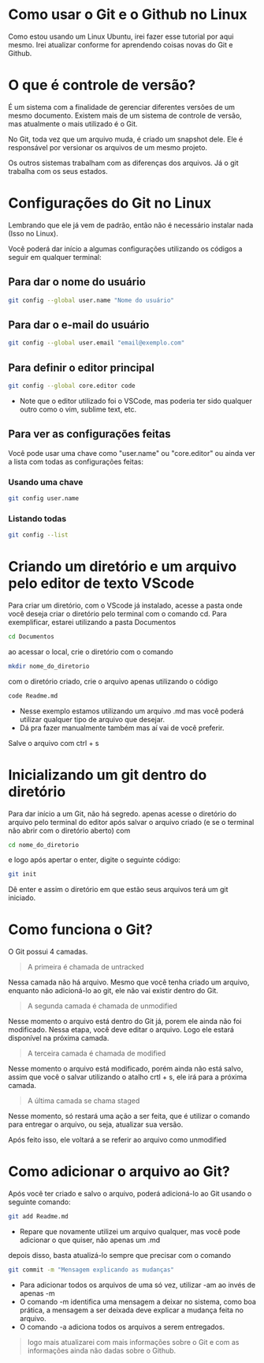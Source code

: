 # Como usar o Git e o Github no Linux

Como estou usando um Linux Ubuntu, irei fazer esse tutorial por aqui mesmo. Irei atualizar conforme for aprendendo coisas novas do Git e Github.  

# O que é controle de versão?

É um sistema com a finalidade de gerenciar diferentes versões de um mesmo documento. Existem mais de um sistema de controle de versão, mas atualmente o mais utilizado é o Git.

No Git, toda vez que um arquivo muda, é criado um snapshot dele. Ele é responsável por versionar os arquivos de um mesmo projeto. 

Os outros sistemas trabalham com as diferenças dos arquivos. Já o git trabalha com os seus estados.

# Configurações do Git no Linux

Lembrando que ele já vem de padrão, então não é necessário instalar nada (Isso no Linux).

Você poderá dar início a algumas configurações utilizando os códigos a seguir em qualquer terminal:

## Para dar o nome do usuário
```bash 
git config --global user.name "Nome do usuário"
``` 
## Para dar o e-mail do usuário
```bash
git config --global user.email "email@exemplo.com"
```
## Para definir o editor principal
```bash
git config --global core.editor code
```
* Note que o editor utilizado foi o VSCode, mas poderia ter sido qualquer outro como o vim, sublime text, etc.

## Para ver as configurações feitas
Você pode usar uma chave como "user.name" ou "core.editor" ou ainda ver a lista com todas as configurações feitas:
### Usando uma chave
```bash
git config user.name
```
### Listando todas
```bash
git config --list
```
# Criando um diretório e um arquivo pelo editor de texto VScode

Para criar um diretório, com o VScode já instalado, acesse a pasta onde você deseja criar o diretório pelo terminal com o comando cd. Para exemplificar, estarei utilizando a pasta Documentos
```bash
cd Documentos
```
ao acessar o local, crie o diretório com o comando
```bash
mkdir nome_do_diretorio
```
com o diretório criado, crie o arquivo apenas utilizando o código
```bash
code Readme.md
```
* Nesse exemplo estamos utilizando um arquivo .md mas você poderá utilizar qualquer tipo de arquivo que desejar. 
* Dá pra fazer manualmente também mas aí vai de você preferir.

Salve o arquivo com ctrl + s

# Inicializando um git dentro do diretório

Para dar início a um Git, não há segredo. apenas acesse o diretório do arquivo pelo terminal do editor após salvar o arquivo criado (e se o terminal não abrir com o diretório aberto) com 
```bash 
cd nome_do_diretorio
```
e logo após apertar o enter, digite o seguinte código:
```bash
git init
```
Dê enter e assim o diretório em que estão seus arquivos terá um git iniciado.

# Como funciona o Git?
O Git possui 4 camadas.

> A primeira é chamada de untracked

Nessa camada não há arquivo. Mesmo que você tenha criado um arquivo, enquanto não adicioná-lo ao git, ele não vai existir dentro do Git.

> A segunda camada é chamada de unmodified

Nesse momento o arquivo está dentro do Git já, porem ele ainda não foi modificado. Nessa etapa, você deve editar o arquivo. Logo ele estará disponível na próxima camada.

> A terceira camada é chamada de modified

Nesse momento o arquivo está modificado, porém ainda não está salvo, assim que você o salvar utilizando o atalho crtl + s, ele irá para a próxima camada.

> A última camada se chama staged

Nesse momento, só restará uma ação a ser feita, que é utilizar o comando para entregar o arquivo, ou seja, atualizar sua versão.

Após feito isso, ele voltará a se referir ao arquivo como unmodified

# Como adicionar o arquivo ao Git?

Após você ter criado e salvo o arquivo, poderá adicioná-lo ao Git usando o seguinte comando:
```bash
git add Readme.md
```
* Repare que novamente utilizei um arquivo qualquer, mas você pode adicionar o que quiser, não apenas um .md

depois disso, basta atualizá-lo sempre que precisar com o comando 
```bash
git commit -m "Mensagem explicando as mudanças"
```
* Para adicionar todos os arquivos de uma só vez, utilizar -am ao invés de apenas -m
* O comando -m identifica uma mensagem a deixar no sistema, como boa prática, a mensagem a ser deixada deve explicar a mudança feita no arquivo.
* O comando -a adiciona todos os arquivos a serem entregados.

> logo mais atualizarei com mais informações sobre o Git e com as informações ainda não dadas sobre o Github.